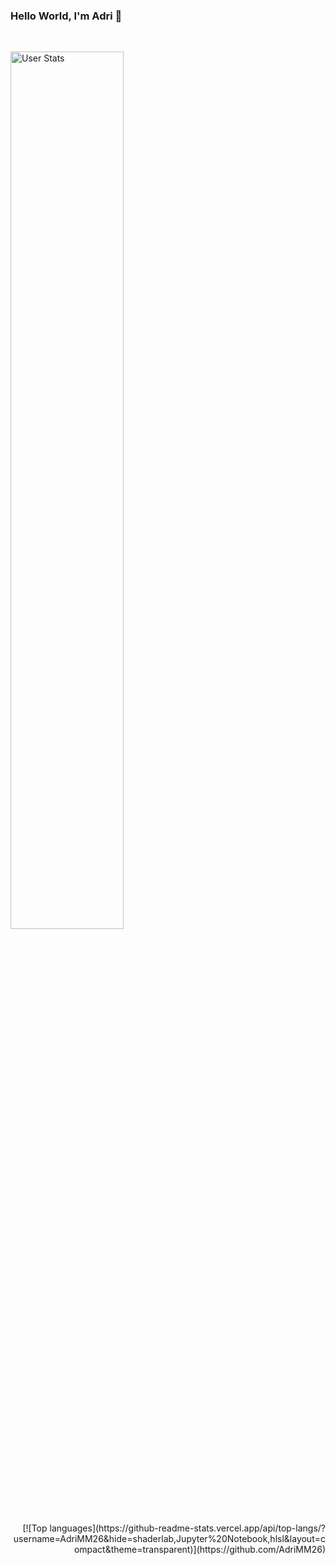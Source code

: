 ### Hello World, I'm Adri 👋

<!--
**AdriMM26/AdriMM26** is a ✨ _special_ ✨ repository because its `README.md` (this file) appears on your GitHub profile.

Here are some ideas to get you started:

- 🔭 I’m currently working on ...
- 🌱 I’m currently learning ...
- 👯 I’m looking to collaborate on ...
- 🤔 I’m looking for help with ...
- 💬 Ask me about ...
- 📫 How to reach me: ...
- 😄 Pronouns: ...
- ⚡ Fun fact: ...
-->

<br>
<p align="left">
  <img alt="User Stats" src="https://github-readme-stats.vercel.app/api?username=AdriMM26&&show_icons=true&&theme=dark" width="60%"/>
</p>
<p align="right">
  [![Top languages](https://github-readme-stats.vercel.app/api/top-langs/?username=AdriMM26&hide=shaderlab,Jupyter%20Notebook,hlsl&layout=compact&theme=transparent)](https://github.com/AdriMM26)
</p>
